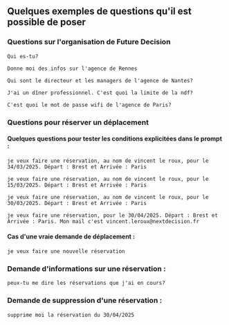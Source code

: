 ## Quelques exemples de questions qu'il est possible de poser

### Questions sur l'organisation de Future Decision

``` 
Qui es-tu?
```
``` 
Donne moi des infos sur l'agence de Rennes
``` 
``` 
Qui sont le directeur et les managers de l'agence de Nantes?
``` 
``` 
J'ai un dîner professionnel. C'est quoi la limite de la ndf?
``` 
``` 
C'est quoi le mot de passe wifi de l'agence de Paris?
``` 

### Questions pour réserver un déplacement
#### Quelques questions pour tester les conditions explicitées dans le prompt : 

``` 
je veux faire une réservation, au nom de vincent le roux, pour le 34/03/2025. Départ : Brest et Arrivée : Paris
``` 
``` 
je veux faire une réservation, au nom de vincent le roux, pour le 15/03/2025. Départ : Brest et Arrivée : Paris
``` 
``` 
je veux faire une réservation, au nom de vincent le roux, pour le 30/03/2025. Départ : Brest et Arrivée : Paris
``` 
``` 
je veux faire une réservation, pour le 30/04/2025. Départ : Brest et Arrivée : Paris. Mon mail c'est vincent.leroux@nextdecision.fr
``` 
#### Cas d'une vraie demande de déplacement :
``` 
je veux faire une nouvelle réservation
``` 
### Demande d'informations sur une réservation : 
``` 
peux-tu me dire les réservations que j'ai en cours?
``` 

### Demande de suppression d'une réservation :
``` 
supprime moi la réservation du 30/04/2025
``` 